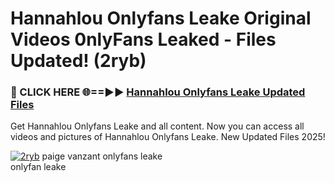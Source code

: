 # Hannahlou Onlyfans Leake Original Videos 0nlyFans Leaked - Files Updated! (2ryb)

<h3>🔴 CLICK HERE 🌐==►► <a href="https://tinyurl.com/x26r9saj" rel="nofollow">Hannahlou Onlyfans Leake Updated Files</a></h3>

Get Hannahlou Onlyfans Leake and all content. Now you can access all videos and pictures of Hannahlou Onlyfans Leake. New Updated Files 2025!

[![2ryb](https://i.imgur.com/LkgZPqh.gif)](https://tinyurl.com/x26r9saj)
paige vanzant onlyfans leake<br>
onlyfan leake